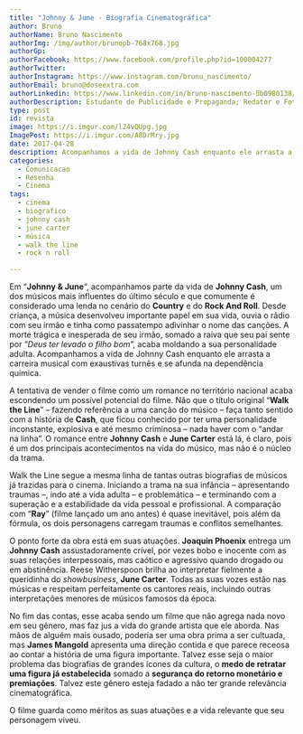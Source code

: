 ```yaml
---
title: "Johnny & June - Biografia Cinematográfica"
author: Bruno
authorName: Bruno Nascimento
authorImg: /img/author/brunopb-768x768.jpg
authorGp:
authorFacebook: https://www.facebook.com/profile.php?id=100004277
authorTwitter:
authorInstagram: https://www.instagram.com/brunu_nascimento/
authorEmail: bruno@doseextra.com
authorLinkedin: https://www.linkedin.com/in/bruno-nascimento-5b0980138/
authorDescription: Estudante de Publicidade e Propaganda; Redator e Fotógrafo em Dose Extra Multimídia; Escritor, Podcaster e Gladiador Dourado em Dose Extra Blog.
type: post
id: revista
image: https://i.imgur.com/l24vQUpg.jpg
ImagePost: https://i.imgur.com/A8DrMry.jpg
date: 2017-04-28
description: Acompanhamos a vida de Johnny Cash enquanto ele arrasta a carreira musical com exaustivas turnês e se afunda na dependência química.
categories:
  - Comunicacao
  - Resenha
  - Cinema
tags:
  - cinema
  - biografico
  - johnny cash
  - june carter
  - música
  - walk the line
  - rock n roll

---
```


Em “<strong>Johnny &amp; June</strong>“, acompanhamos parte da vida de <strong>Johnny Cash</strong>, um dos músicos mais influentes do último século e que comumente é considerado uma lenda no cenário do <strong>Country</strong> e do <strong>Rock And Roll</strong>. Desde criança, a música desenvolveu importante papel em sua vida, ouvia o rádio com seu irmão e tinha como passatempo adivinhar o nome das canções. A morte trágica e inesperada de seu irmão, somado a raiva que seu pai sente por “<em>Deus ter levado o filho bom</em>”, acaba moldando a sua personalidade adulta. Acompanhamos a vida de Johnny Cash enquanto ele arrasta a carreira musical com exaustivas turnês e se afunda na dependência química.

<span style="font-weight: 400;">A tentativa de vender o filme como um romance no território nacional acaba escondendo um possível potencial do filme. Não que o título original “<strong>Walk the Line</strong>” – fazendo referência a uma canção do músico – faça tanto sentido com a história de <strong>Cash</strong>, que ficou conhecido por ter uma personalidade inconstante, explosiva e até mesmo criminosa – nada haver com o “andar na linha”. O romance entre <strong>Johnny Cash</strong> e <strong>June Carter</strong> está lá, é claro, pois é um dos principais acontecimentos na vida do músico, mas não é o núcleo da trama.</span>

<span style="font-weight: 400;">Walk the Line segue a mesma linha de tantas outras biografias de músicos já trazidas para o cinema. Iniciando a trama na sua infância – apresentando traumas –, indo até a vida adulta – e problemática – e terminando com a superação e a estabilidade da vida pessoal e profissional. A comparação com “<strong>Ray</strong>” (filme lançado um ano antes) é quase inevitável, pois além da fórmula, os dois personagens carregam traumas e conflitos semelhantes.</span>

<span style="font-weight: 400;">O ponto forte da obra está em suas atuações. <strong>Joaquin Phoenix</strong> entrega um <strong>Johnny Cash</strong> assustadoramente crível, por vezes bobo e inocente com as suas relações interpessoais, mas caótico e agressivo quando drogado ou em abstinência. Reese Witherspoon brilha ao interpretar fielmente a queridinha do </span><i><span style="font-weight: 400;">showbusiness</span></i><span style="font-weight: 400;">, <strong>June Carter</strong>. Todas as suas vozes estão nas músicas e respeitam perfeitamente os cantores reais, incluindo outras interpretações menores de músicos famosos da época.</span>

<span style="font-weight: 400;">No fim das contas, esse acaba sendo um filme que não agrega nada novo em seu gênero, mas faz jus a vida do grande artista que ele aborda. Nas mãos de alguém mais ousado, poderia ser uma obra prima a ser cultuada, mas <strong>James Mangold</strong> apresenta uma direção contida e que parece receosa ao contar a história de uma figura importante. Talvez esse seja o maior problema das biografias de grandes ícones da cultura, o <strong>medo de retratar uma figura já estabelecida</strong> somado a <strong>segurança do retorno monetário e premiações</strong>. Talvez este gênero esteja fadado a não ter grande relevância cinematográfica.</span>

<span style="font-weight: 400;">O filme guarda como méritos as suas atuações e a vida relevante que seu personagem viveu.</span>
